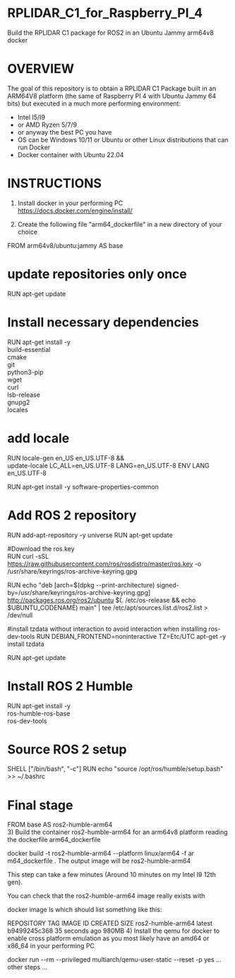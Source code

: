 # RPLIDAR_C1_for_Raspberry_PI_4
Build the RPLIDAR C1 package for ROS2 in an Ubuntu Jammy arm64v8 docker

# OVERVIEW 

The goal of this repository is to obtain a RPLIDAR C1 Package built in an ARM64V8 platform (the same of Raspberry PI 4 with Ubuntu Jammy 64 bits) but executed in a much more performing environment:
* Intel I5/I9
* or AMD Ryzen 5/7/9
* or anyway the best PC you have
* OS can be Windows 10/11 or Ubuntu or other Linux distributions that can run Docker
* Docker container with Ubuntu 22.04 

# INSTRUCTIONS

 1) Install docker in your performing PC https://docs.docker.com/engine/install/

2) Create the following file "arm64_dockerfile" in a new directory of your choice


FROM arm64v8/ubuntu:jammy AS base

# update repositories only once
RUN apt-get update

# Install necessary dependencies
RUN apt-get install -y \
   build-essential \
   cmake \
   git \
   python3-pip \
   wget \
   curl \
   lsb-release \
   gnupg2 \
   locales


# add locale     
RUN locale-gen en_US en_US.UTF-8 && \
   update-locale LC_ALL=en_US.UTF-8 LANG=en_US.UTF-8
ENV LANG en_US.UTF-8

RUN apt-get install -y software-properties-common

# Add ROS 2 repository
RUN add-apt-repository -y universe
RUN apt-get update

#Download the ros.key    
RUN curl -sSL https://raw.githubusercontent.com/ros/rosdistro/master/ros.key -o /usr/share/keyrings/ros-archive-keyring.gpg

RUN echo "deb [arch=$(dpkg --print-architecture) signed-by=/usr/share/keyrings/ros-archive-keyring.gpg] http://packages.ros.org/ros2/ubuntu $(. /etc/os-release && echo $UBUNTU_CODENAME) main" | tee /etc/apt/sources.list.d/ros2.list > /dev/null

#install tzdata without interaction to avoid interaction when installing ros-dev-tools
RUN DEBIAN_FRONTEND=noninteractive TZ=Etc/UTC apt-get -y install tzdata

RUN apt-get update

# Install ROS 2 Humble
RUN apt-get install -y \
   ros-humble-ros-base \
   ros-dev-tools

# Source ROS 2 setup
SHELL ["/bin/bash", "-c"]
RUN echo "source /opt/ros/humble/setup.bash" >> ~/.bashrc

# Final stage
FROM base AS ros2-humble-arm64   
3)  Build the container ros2-humble-arm64 for an arm64v8 platform reading the dockerfile arm64_dockerfile

docker build -t ros2-humble-arm64 --platform linux/arm64 -f  ar
m64_dockerfile .
 The output image will be ros2-humble-arm64

This step can take a few minutes (Around 10 minutes on my Intel I9 12th gen).

You can check that the ros2-humble-arm64 image really exists with 

docker image ls
which should list something like this: 

REPOSITORY            TAG      IMAGE ID       CREATED           SIZE
ros2-humble-arm64    latest    b9499245c368   35 seconds ago    980MB
4) Install the qemu for docker to enable cross platform emulation as you most likely have an amd64 or x86_64 in your performing PC

docker run --rm --privileged multiarch/qemu-user-static --reset -p yes
...  other steps ...
